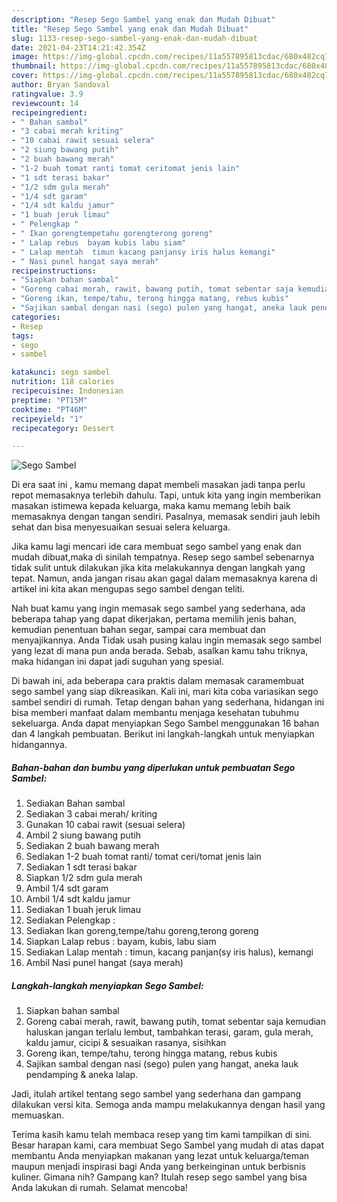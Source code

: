 ```yaml
---
description: "Resep Sego Sambel yang enak dan Mudah Dibuat"
title: "Resep Sego Sambel yang enak dan Mudah Dibuat"
slug: 1133-resep-sego-sambel-yang-enak-dan-mudah-dibuat
date: 2021-04-23T14:21:42.354Z
image: https://img-global.cpcdn.com/recipes/11a557895813cdac/680x482cq70/sego-sambel-foto-resep-utama.jpg
thumbnail: https://img-global.cpcdn.com/recipes/11a557895813cdac/680x482cq70/sego-sambel-foto-resep-utama.jpg
cover: https://img-global.cpcdn.com/recipes/11a557895813cdac/680x482cq70/sego-sambel-foto-resep-utama.jpg
author: Bryan Sandoval
ratingvalue: 3.9
reviewcount: 14
recipeingredient:
- " Bahan sambal"
- "3 cabai merah kriting"
- "10 cabai rawit sesuai selera"
- "2 siung bawang putih"
- "2 buah bawang merah"
- "1-2 buah tomat ranti tomat ceritomat jenis lain"
- "1 sdt terasi bakar"
- "1/2 sdm gula merah"
- "1/4 sdt garam"
- "1/4 sdt kaldu jamur"
- "1 buah jeruk limau"
- " Pelengkap "
- " Ikan gorengtempetahu gorengterong goreng"
- " Lalap rebus  bayam kubis labu siam"
- " Lalap mentah  timun kacang panjansy iris halus kemangi"
- " Nasi punel hangat saya merah"
recipeinstructions:
- "Siapkan bahan sambal"
- "Goreng cabai merah, rawit, bawang putih, tomat sebentar saja kemudian haluskan jangan terlalu lembut, tambahkan terasi, garam, gula merah, kaldu jamur, cicipi &amp; sesuaikan rasanya, sisihkan"
- "Goreng ikan, tempe/tahu, terong hingga matang, rebus kubis"
- "Sajikan sambal dengan nasi (sego) pulen yang hangat, aneka lauk pendamping &amp; aneka lalap."
categories:
- Resep
tags:
- sego
- sambel

katakunci: sego sambel 
nutrition: 118 calories
recipecuisine: Indonesian
preptime: "PT15M"
cooktime: "PT46M"
recipeyield: "1"
recipecategory: Dessert

---
```



![Sego Sambel](https://img-global.cpcdn.com/recipes/11a557895813cdac/680x482cq70/sego-sambel-foto-resep-utama.jpg)

Di era  saat ini , kamu memang dapat membeli masakan jadi tanpa perlu repot memasaknya terlebih dahulu. Tapi, untuk kita yang ingin memberikan masakan istimewa kepada keluarga, maka kamu memang lebih baik memasaknya dengan tangan sendiri. Pasalnya, memasak sendiri jauh lebih sehat dan bisa menyesuaikan sesuai selera keluarga.

Jika kamu lagi mencari ide cara membuat sego sambel yang enak dan mudah dibuat,maka di sinilah tempatnya. Resep sego sambel  sebenarnya tidak sulit untuk dilakukan jika kita melakukannya dengan langkah yang tepat. Namun, anda jangan risau akan gagal dalam memasaknya 
karena di artikel ini kita akan mengupas sego sambel dengan teliti.  



Nah buat kamu yang ingin memasak sego sambel yang sederhana, ada beberapa tahap yang dapat dikerjakan, pertama memilih jenis bahan, kemudian penentuan bahan segar, sampai cara membuat dan menyajikannya. Anda Tidak usah pusing kalau ingin memasak sego sambel yang lezat di mana pun anda berada. Sebab, asalkan kamu  tahu triknya, maka hidangan ini dapat jadi suguhan yang spesial.

Di bawah ini, ada beberapa cara praktis  dalam memasak caramembuat sego sambel yang siap dikreasikan. Kali ini, mari kita coba variasikan sego sambel sendiri di rumah. Tetap dengan bahan yang sederhana, hidangan ini bisa memberi manfaat dalam membantu menjaga kesehatan tubuhmu sekeluarga. Anda dapat menyiapkan Sego Sambel menggunakan 16 bahan dan 4 langkah pembuatan. Berikut ini langkah-langkah untuk menyiapkan hidangannya.

<!--inarticleads1-->

##### Bahan-bahan dan bumbu yang diperlukan untuk pembuatan Sego Sambel:

1. Sediakan  Bahan sambal
1. Sediakan 3 cabai merah/ kriting
1. Gunakan 10 cabai rawit (sesuai selera)
1. Ambil 2 siung bawang putih
1. Sediakan 2 buah bawang merah
1. Sediakan 1-2 buah tomat ranti/ tomat ceri/tomat jenis lain
1. Sediakan 1 sdt terasi bakar
1. Siapkan 1/2 sdm gula merah
1. Ambil 1/4 sdt garam
1. Ambil 1/4 sdt kaldu jamur
1. Sediakan 1 buah jeruk limau
1. Sediakan  Pelengkap :
1. Sediakan  Ikan goreng,tempe/tahu goreng,terong goreng
1. Siapkan  Lalap rebus : bayam, kubis, labu siam
1. Sediakan  Lalap mentah : timun, kacang panjan(sy iris halus), kemangi
1. Ambil  Nasi punel hangat (saya merah)




<!--inarticleads2-->

##### Langkah-langkah menyiapkan Sego Sambel:

1. Siapkan bahan sambal
1. Goreng cabai merah, rawit, bawang putih, tomat sebentar saja kemudian haluskan jangan terlalu lembut, tambahkan terasi, garam, gula merah, kaldu jamur, cicipi &amp; sesuaikan rasanya, sisihkan
1. Goreng ikan, tempe/tahu, terong hingga matang, rebus kubis
1. Sajikan sambal dengan nasi (sego) pulen yang hangat, aneka lauk pendamping &amp; aneka lalap.




Jadi, itulah artikel tentang  sego sambel  yang sederhana dan gampang dilakukan versi kita. Semoga anda mampu melakukannya dengan hasil yang memuaskan. 

Terima kasih kamu telah membaca resep yang tim kami tampilkan di sini. Besar harapan kami, cara membuat  Sego Sambel yang mudah di atas dapat membantu Anda menyiapkan makanan yang lezat untuk keluarga/teman maupun menjadi inspirasi bagi Anda yang berkeinginan untuk berbisnis kuliner. Gimana nih? Gampang kan? Itulah resep sego sambel yang bisa Anda lakukan di rumah. Selamat mencoba!

